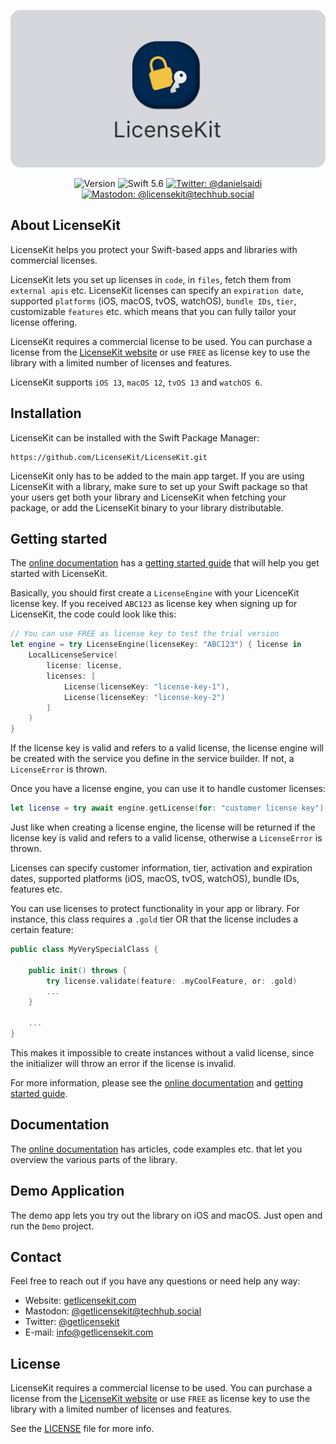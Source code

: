 <p align="center">
    <img src ="Resources/Logo_GitHub.png" alt="LicenseKit Logo" title="LicenseKit" width=600 />
</p>

<p align="center">
    <img src="https://img.shields.io/github/v/release/danielsaidi/LicenseKit?color=%2300550&sort=semver" alt="Version" />
    <img src="https://img.shields.io/badge/Swift-5.6-orange.svg" alt="Swift 5.6" />
    <a href="https://twitter.com/getlicensekit">
        <img src="https://img.shields.io/twitter/url?label=Twitter&style=social&url=https%3A%2F%2Ftwitter.com%2Fdanielsaidi" alt="Twitter: @danielsaidi" title="Twitter: @danielsaidi" />
    </a>
    <a href="https://techhub.social/@licensekit">
        <img src="https://img.shields.io/mastodon/follow/109340846532086151?domain=https%3A%2F%2Ftechhub.social&label=Mastodon&style=social" alt="Mastodon: @licensekit@techhub.social" title="Mastodon: @licensekit@techhub.social" />
    </a>
</p>



## About LicenseKit

LicenseKit helps you protect your Swift-based apps and libraries with commercial licenses.

LicenseKit lets you set up licenses in `code`, in `files`, fetch them from `external apis` etc. LicenseKit licenses can specify an `expiration date`, supported `platforms` (iOS, macOS, tvOS, watchOS), `bundle IDs`, `tier`, customizable `features` etc. which means that you can fully tailor your license offering.

LicenseKit requires a commercial license to be used. You can purchase a license from the [LicenseKit website][Website] or use `FREE` as license key to use the library with a limited number of licenses and features.

LicenseKit supports `iOS 13`, `macOS 12`, `tvOS 13` and `watchOS 6`. 



## Installation

LicenseKit can be installed with the Swift Package Manager:

```
https://github.com/LicenseKit/LicenseKit.git
```

LicenseKit only has to be added to the main app target. If you are using LicenseKit with a library, make sure to set up your Swift package so that your users get both your library and LicenseKit when fetching your package, or add the LicenseKit binary to your library distributable.



## Getting started

The [online documentation][Documentation] has a [getting started guide][Getting-Started] that will help you get started with LicenseKit.

Basically, you should first create a `LicenseEngine` with your LicenceKit license key. If you received `ABC123` as license key when signing up for LicenseKit, the code could look like this:

```swift
// You can use FREE as license key to test the trial version
let engine = try LicenseEngine(licenseKey: "ABC123") { license in
    LocalLicenseService(
        license: license,
        licenses: [
            License(licenseKey: "license-key-1"),
            License(licenseKey: "license-key-2")
        ]
    )
}
```

If the license key is valid and refers to a valid license, the license engine will be created with the service you define in the service builder. If not, a ``LicenseError`` is thrown.

Once you have a license engine, you can use it to handle customer licenses:

```swift
let license = try await engine.getLicense(for: "customer license key")
```

Just like when creating a license engine, the license will be returned if the license key is valid and refers to a valid license, otherwise a ``LicenseError`` is thrown. 

Licenses can specify customer information, tier, activation and expiration dates, supported platforms (iOS, macOS, tvOS, watchOS), bundle IDs, features etc. 

You can use licenses to protect functionality in your app or library. For instance, this class requires a `.gold` tier OR that the license includes a certain feature:

```swift
public class MyVerySpecialClass {

    public init() throws {
        try license.validate(feature: .myCoolFeature, or: .gold)
        ...
    }

    ...
}
```

This makes it impossible to create instances without a valid license, since the initializer will throw an error if the license is invalid.

For more information, please see the [online documentation][Documentation] and [getting started guide][Getting-Started].



## Documentation

The [online documentation][Documentation] has articles, code examples etc. that let you overview the various parts of the library.



## Demo Application

The demo app lets you try out the library on iOS and macOS. Just open and run the `Demo` project.



## Contact

Feel free to reach out if you have any questions or need help any way:

* Website: [getlicensekit.com][Website]
* Mastodon: [@getlicensekit@techhub.social][Mastodon]
* Twitter: [@getlicensekit][Twitter]
* E-mail: [info@getlicensekit.com][Email]



## License

LicenseKit requires a commercial license to be used. You can purchase a license from the [LicenseKit website][Website] or use `FREE` as license key to use the library with a limited number of licenses and features.

See the [LICENSE][License] file for more info.



[Email]: mailto:info@getlicensekit.coms
[Website]: https://getlicensekit.com
[Twitter]: https://twitter.com/getlicensekit
[Mastodon]: https://techhub.social/@licensekit
[Sponsors]: https://github.com/sponsors/danielsaidi

[Documentation]: https://licensekit.github.io/LicenseKit/documentation/licensekit/
[Getting-Started]: https://licensekit.github.io/LicenseKit/documentation/licensekit/getting-started
[License]: https://github.com/LicenseKit/LicenseKit/blob/main/LICENSE

